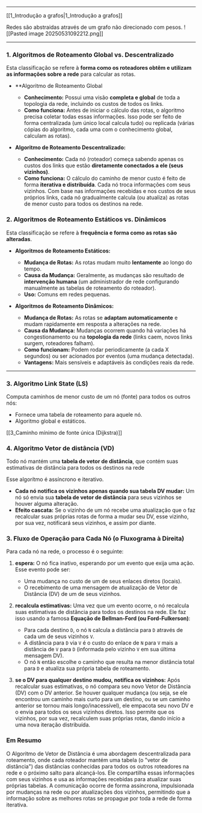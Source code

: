 
---
[[1_Introdução a grafos|1_Introdução a grafos]]

Redes são abstraidas através de um grafo não direcionado com pesos.
![[Pasted image 20250531092212.png]]

---
### **1. Algoritmos de Roteamento Global vs. Descentralizado**
Esta classificação se refere à **forma como os roteadores obtêm e utilizam as informações sobre a rede** para calcular as rotas.

- **Algoritmo de Roteamento Global 
    - **Conhecimento:** Possui uma visão **completa e global** de toda a topologia da rede, incluindo os custos de todos os links.
    - **Como funciona:** Antes de iniciar o cálculo das rotas, o algoritmo precisa coletar todas essas informações. Isso pode ser feito de forma centralizada (um único local calcula tudo) ou replicada (várias cópias do algoritmo, cada uma com o conhecimento global, calculam as rotas).

- **Algoritmo de Roteamento Descentralizado:**
    - **Conhecimento:** Cada nó (roteador) começa sabendo apenas os custos dos links que estão **diretamente conectados a ele (seus vizinhos)**. 
    - **Como funciona:** O cálculo do caminho de menor custo é feito de forma **iterativa e distribuída**. Cada nó troca informações com seus vizinhos. Com base nas informações recebidas e nos custos de seus próprios links, cada nó gradualmente calcula (ou atualiza) as rotas de menor custo para todos os destinos na rede.

### **2. Algoritmos de Roteamento Estáticos vs. Dinâmicos**
Esta classificação se refere à **frequência e forma como as rotas são alteradas**.
- **Algoritmos de Roteamento Estáticos:**
    - **Mudança de Rotas:** As rotas mudam muito **lentamente** ao longo do tempo.
    - **Causa da Mudança:** Geralmente, as mudanças são resultado de **intervenção humana** (um administrador de rede configurando manualmente as tabelas de roteamento do roteador).
    - **Uso:** Comuns em redes pequenas.

- **Algoritmos de Roteamento Dinâmicos:**
    - **Mudança de Rotas:** As rotas se **adaptam automaticamente** e mudam rapidamente em resposta a alterações na rede.
    - **Causa da Mudança:** Mudanças ocorrem quando há variações há congestionamento ou na **topologia da rede** (links caem, novos links surgem, roteadores falham).
    - **Como funcionam:** Podem rodar periodicamente (a cada X segundos) ou ser acionados por eventos (uma mudança detectada).
    - **Vantagens:** Mais sensíveis e adaptáveis às condições reais da rede.

---
### **3. Algoritmo Link State (LS)**
Computa caminhos de menor custo de um nó (fonte) para todos os outros nós:
- Fornece uma tabela de roteamento para aquele nó.
- Algoritmo global e estáticos.

[[3_Caminho mínimo de fonte única (Dijkstra)]]

### **4. Algoritmo Vetor de distância (VD)**

Todo nó mantém uma **tabela de vetor de distância**, que contém suas estimativas de distância para todos os destinos na rede 

Esse algorítmo é assíncrono e iterativo.
- **Cada nó notifica os vizinhos apenas quando sua tabela DV mudar:** Um nó só envia sua **tabela de vetor de distância** para seus vizinhos se houver alguma alteração.
- **Efeito cascata:** Se o vizinho de um nó recebe uma atualização que o faz recalcular suas próprias rotas de forma a mudar seu DV, esse vizinho, por sua vez, notificará seus vizinhos, e assim por diante. 

### 3. Fluxo de Operação para Cada Nó (o Fluxograma à Direita)

Para cada nó na rede, o processo é o seguinte:

1. **espera:** O nó fica inativo, esperando por um evento que exija uma ação. Esse evento pode ser:
    
    - Uma mudança no custo de um de seus enlaces diretos (locais).
    - O recebimento de uma mensagem de atualização de Vetor de Distância (DV) de um de seus vizinhos.
2. **recalcula estimativas:** Uma vez que um evento ocorre, o nó recalcula suas estimativas de distância para todos os destinos na rede. Ele faz isso usando a famosa **Equação de Bellman-Ford (ou Ford-Fulkerson)**:
    
    - Para cada destino `D`, o nó `N` calcula a distância para `D` através de cada um de seus vizinhos `V`.
    - A distância para `D` via `V` é o custo do enlace de `N` para `V` mais a distância de `V` para `D` (informada pelo vizinho `V` em sua última mensagem DV).
    - O nó `N` então escolhe o caminho que resulta na menor distância total para `D` e atualiza sua própria tabela de roteamento.
3. **se o DV para qualquer destino mudou, notifica os vizinhos:** Após recalcular suas estimativas, o nó compara seu novo Vetor de Distância (DV) com o DV anterior. Se houver qualquer mudança (ou seja, se ele encontrou um caminho mais curto para um destino, ou se um caminho anterior se tornou mais longo/inacessível), ele empacota seu novo DV e o envia para todos os seus vizinhos diretos. Isso permite que os vizinhos, por sua vez, recalculem suas próprias rotas, dando início a uma nova iteração distribuída.
    

### Em Resumo

O Algoritmo de Vetor de Distância é uma abordagem descentralizada para roteamento, onde cada roteador mantém uma tabela (o "vetor de distância") das distâncias conhecidas para todos os outros roteadores na rede e o próximo salto para alcançá-los. Ele compartilha essas informações com seus vizinhos e usa as informações recebidas para atualizar suas próprias tabelas. A comunicação ocorre de forma assíncrona, impulsionada por mudanças na rede ou por atualizações dos vizinhos, permitindo que a informação sobre as melhores rotas se propague por toda a rede de forma iterativa.